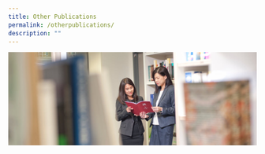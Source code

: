 ```yaml
---
title: Other Publications
permalink: /otherpublications/
description: ""
---
```

![](/images/officers-reading-ar.jpg)


